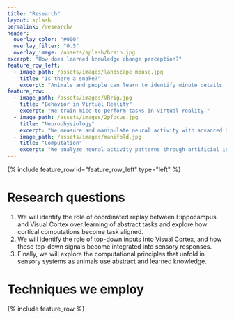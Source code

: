 ```yaml
---
title: "Research"
layout: splash
permalink: /research/
header:
  overlay_color: "#000"
  overlay_filter: "0.5"
  overlay_image: /assets/splash/brain.jpg
excerpt: "How does learned knowledge change perception?"
feature_row_left:
  - image_path: /assets/images/landscape_mouse.jpg
    title: "Is there a snake?"
    excerpt: "Animals and people can learn to identify minute details from visual scenes. In humans, this is called perceptual learning. How does learned knowledge change visual processing in the brain? <br/><br/> To address this question, we persue three complimentary projects."
feature_row:
  - image_path: /assets/images/VRrig.jpg
    title: "Behavior in Virtual Reality"
    excerpt: "We train mice to perform tasks in virtual reality."
  - image_path: /assets/images/2pfocus.jpg
    title: "Neurophysiology"
    excerpt: "We measure and manipulate neural activity with advanced techniques."
  - image_path: /assets/images/manifold.jpg
    title: "Computation"
    excerpt: "We analyze neural activity patterns through artificial intelligence and machine learning."
---
```


{% include feature_row id="feature_row_left" type="left" %}

# Research questions
1. We will identify the role of coordinated replay between Hippocampus and Visual Cortex over learning of abstract tasks and explore how cortical computations become task aligned.
1. We will identify the role of top-down inputs into Visual Cortex, and how these top-down signals become integrated into sensory responses.
1. Finally, we will explore the computational principles that unfold in sensory systems as animals use abstract and learned knowledge. 

# Techniques we employ
{% include feature_row %}

